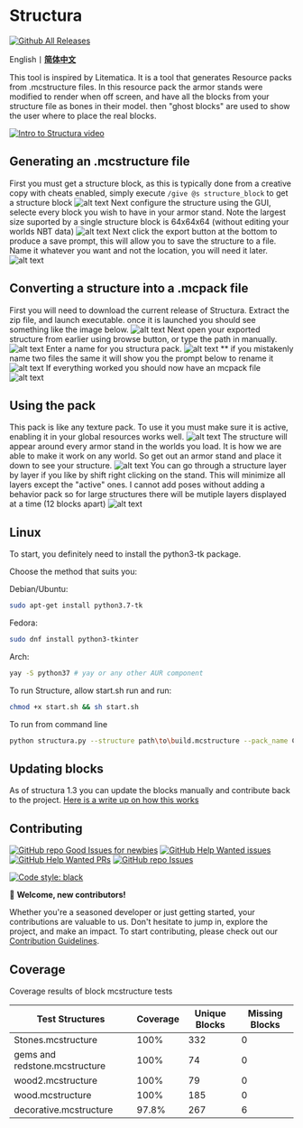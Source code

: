 # Structura
[![Github All Releases](https://img.shields.io/github/downloads/RavinMaddHatter/Structura/total.svg)]()

English丨[**简体中文**](README-zh-cn.md)

This tool is inspired by Litematica. It is a tool that generates Resource packs from .mcstructure files. In this resource pack the armor stands were modified to render when off screen, and have all the blocks from your structure file as bones in their model. then "ghost blocks" are used to show the user where to place the real blocks. 

[![Intro to Structura video](https://img.youtube.com/vi/IdKT925LKMM/0.jpg)](https://www.youtube.com/watch?v=IdKT925LKMM)

## Generating an .mcstructure file

First you must get a structure block, as this is typically done from a creative copy with cheats enabled, simply execute `/give @s structure_block` to get a structure block 
![alt text](https://github.com/RavinMaddHatter/Structura/blob/main/docs/give_structure.png?raw=true)
Next configure the structure using the GUI, selecte every block you wish to have in your armor stand. Note the largest size suported by a single structure block is 64x64x64 (without editing your worlds NBT data)
![alt text](https://github.com/RavinMaddHatter/Structura/blob/main/docs/select_structure.PNG?raw=true)
Next click the export button at the bottom to produce a save prompt, this will allow you to save the structure to a file. Name it whatever you want and not the location, you will need it later.
![alt text](https://github.com/RavinMaddHatter/Structura/blob/main/docs/export_structure.PNG?raw=true)

## Converting a structure into a .mcpack file
First you will need to download the current release of Structura. Extract the zip file, and launch executable. once it is launched you should see something like the image below.
![alt text](https://github.com/RavinMaddHatter/Structura/blob/main/docs/launch_structura.PNG?raw=true)
Next open your exported structure from earlier using browse button, or type the path in manually.
![alt text](https://github.com/RavinMaddHatter/Structura/blob/main/docs/browse_file.PNG?raw=true)
Enter a name for you structura pack.
![alt text](https://github.com/RavinMaddHatter/Structura/blob/main/docs/name.PNG?raw=true)
** if you mistakenly name two files the same it will show you the prompt below to rename it
![alt text](https://github.com/RavinMaddHatter/Structura/blob/main/docs/already_exists.PNG?raw=true)
If everything worked you should now have an mcpack file 
![alt text](https://github.com/RavinMaddHatter/Structura/blob/main/docs/pack_made.PNG?raw=true)

## Using the pack
This pack is like any texture pack. To use it you must make sure it is active, enabling it in your global resources works well.
![alt text](https://github.com/RavinMaddHatter/Structura/blob/main/docs/make_pack_active.PNG?raw=true)
The structure will appear around every armor stand in the worlds you load. It is how we are able to make it work on any world. So get out an armor stand and place it down to see your structure.
![alt text](https://github.com/RavinMaddHatter/Structura/blob/main/docs/example_full.png?raw=true)
You can go through a structure layer by layer if you like by shift right clicking on the stand. This will minimize all layers except the "active" ones. I cannot add poses without adding a behavior pack so for large structures there will be mutiple layers displayed at a time (12 blocks apart)
![alt text](https://github.com/RavinMaddHatter/Structura/blob/main/docs/example_layer.png?raw=true)


## Linux

To start, you definitely need to install the python3-tk package.

Choose the method that suits you:

Debian/Ubuntu:
```bash
sudo apt-get install python3.7-tk
```
Fedora:
```bash
sudo dnf install python3-tkinter
```
Arch:
```bash
yay -S python37 # yay or any other AUR component
```
To run Structure, allow start.sh run and run:
```bash
chmod +x start.sh && sh start.sh
```

To run from command line
```bash
python structura.py --structure path\to\build.mcstructure --pack_name CLI Pack --overwrite True
```

## Updating blocks
As of structura 1.3 you can update the blocks manually and contribute back to the project.
[Here is a write up on how this works](docs/Editing%20Blocks.md)


## Contributing

[![GitHub repo Good Issues for newbies](https://img.shields.io/github/issues/RavinMaddHatter/Structura/good%20first%20issue?style=flat&logo=github&logoColor=green&label=Good%20First%20issues)](https://github.com/RavinMaddHatter/Structura/issues?q=is%3Aopen+is%3Aissue+label%3A%22good+first+issue%22) [![GitHub Help Wanted issues](https://img.shields.io/github/issues/RavinMaddHatter/Structura/help%20wanted?style=flat&logo=github&logoColor=b545d1&label=%22Help%20Wanted%22%20issues)](https://github.com/RavinMaddHatter/Structura/issues?q=is%3Aopen+is%3Aissue+label%3A%22help+wanted%22) [![GitHub Help Wanted PRs](https://img.shields.io/github/issues-pr/RavinMaddHatter/Structura/help%20wanted?style=flat&logo=github&logoColor=b545d1&label=%22Help%20Wanted%22%20PRs)](https://github.com/RavinMaddHatter/Structura/pulls?q=is%3Aopen+is%3Aissue+label%3A%22help+wanted%22) [![GitHub repo Issues](https://img.shields.io/github/issues/RavinMaddHatter/Structura?style=flat&logo=github&logoColor=red&label=Issues)](https://github.com/RavinMaddHatter/Structura/issues?q=is%3Aopen)

[![Code style: black](https://img.shields.io/badge/code%20style-black-000000.svg)](https://github.com/psf/black)

👋 **Welcome, new contributors!**

Whether you're a seasoned developer or just getting started, your contributions are valuable to us. Don't hesitate to jump in, explore the project, and make an impact. To start contributing, please check out our [Contribution Guidelines](CONTRIBUTING.md). 


## Coverage
Coverage results of block mcstructure tests

| Test Structures               | Coverage | Unique Blocks | Missing Blocks |
|-------------------------------|----------|---------------|----------------|
| Stones.mcstructure            | 100%     | 332           | 0              |
| gems and redstone.mcstructure | 100%     | 74            | 0              |
| wood2.mcstructure             | 100%     | 79            | 0              |
| wood.mcstructure              | 100%     | 185           | 0              |
| decorative.mcstructure        | 97.8%    | 267           | 6              |